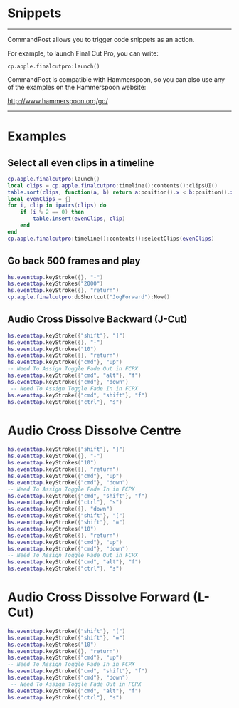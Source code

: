 # Snippets
---

CommandPost allows you to trigger code snippets as an action.

For example, to launch Final Cut Pro, you can write:

`cp.apple.finalcutpro:launch()`

CommandPost is compatible with Hammerspoon, so you can also use any of the examples on the Hammerspoon website:

http://www.hammerspoon.org/go/

---

# Examples

## Select all even clips in a timeline

```lua
cp.apple.finalcutpro:launch()
local clips = cp.apple.finalcutpro:timeline():contents():clipsUI()
table.sort(clips, function(a, b) return a:position().x < b:position().x end)
local evenClips = {}
for i, clip in ipairs(clips) do
    if (i % 2 == 0) then
        table.insert(evenClips, clip)
    end
end
cp.apple.finalcutpro:timeline():contents():selectClips(evenClips)
```

## Go back 500 frames and play

```lua
hs.eventtap.keyStroke({}, "-")
hs.eventtap.keyStrokes("2000")
hs.eventtap.keyStroke({}, "return")
cp.apple.finalcutpro:doShortcut("JogForward"):Now()
```

## Audio Cross Dissolve Backward (J-Cut)
```lua
hs.eventtap.keyStroke({"shift"}, "]")
hs.eventtap.keyStroke({}, "-")
hs.eventtap.keyStrokes("10")
hs.eventtap.keyStroke({}, "return")
hs.eventtap.keyStroke({"cmd"}, "up")
-- Need To Assign Toggle Fade Out in FCPX
hs.eventtap.keyStroke({"cmd", "alt"}, "f")
hs.eventtap.keyStroke({"cmd"}, "down")
 -- Need To Assign Toggle Fade In in FCPX
hs.eventtap.keyStroke({"cmd", "shift"}, "f")
hs.eventtap.keyStroke({"ctrl"}, "s")
```

# Audio Cross Dissolve Centre
```lua
hs.eventtap.keyStroke({"shift"}, "]")
hs.eventtap.keyStroke({}, "-")
hs.eventtap.keyStrokes("10")
hs.eventtap.keyStroke({}, "return")
hs.eventtap.keyStroke({"cmd"}, "up")
hs.eventtap.keyStroke({"cmd"}, "down")
-- Need To Assign Toggle Fade In in FCPX
hs.eventtap.keyStroke({"cmd", "shift"}, "f")
hs.eventtap.keyStroke({"ctrl"}, "s")
hs.eventtap.keyStroke({}, "down")
hs.eventtap.keyStroke({"shift"}, "[")
hs.eventtap.keyStroke({"shift"}, "=")
hs.eventtap.keyStrokes("10")
hs.eventtap.keyStroke({}, "return")
hs.eventtap.keyStroke({"cmd"}, "up")
hs.eventtap.keyStroke({"cmd"}, "down")
-- Need To Assign Toggle Fade Out in FCPX
hs.eventtap.keyStroke({"cmd", "alt"}, "f")
hs.eventtap.keyStroke({"ctrl"}, "s")
```

# Audio Cross Dissolve Forward (L-Cut)
```lua
hs.eventtap.keyStroke({"shift"}, "[")
hs.eventtap.keyStroke({"shift"}, "=")
hs.eventtap.keyStrokes("10")
hs.eventtap.keyStroke({}, "return")
hs.eventtap.keyStroke({"cmd"}, "up")
-- Need To Assign Toggle Fade In in FCPX
hs.eventtap.keyStroke({"cmd", "shift"}, "f")
hs.eventtap.keyStroke({"cmd"}, "down")
 -- Need To Assign Toggle Fade Out in FCPX
hs.eventtap.keyStroke({"cmd", "alt"}, "f")
hs.eventtap.keyStroke({"ctrl"}, "s")
```
